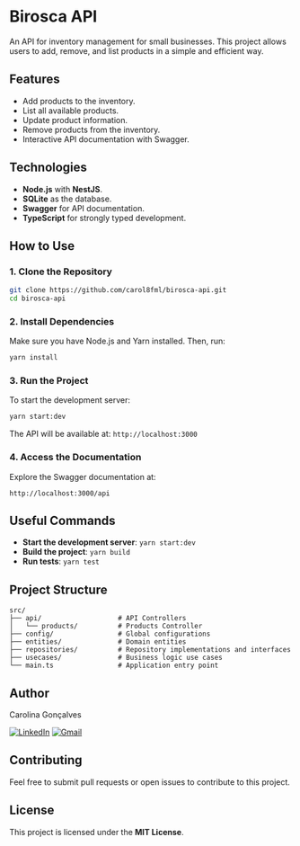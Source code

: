 # **Birosca API**

An API for inventory management for small businesses. This project allows users to add, remove, and list products in a simple and efficient way.

## **Features**
- Add products to the inventory.
- List all available products.
- Update product information.
- Remove products from the inventory.
- Interactive API documentation with Swagger.

## **Technologies**
- **Node.js** with **NestJS**.
- **SQLite** as the database.
- **Swagger** for API documentation.
- **TypeScript** for strongly typed development.

## **How to Use**

### **1. Clone the Repository**
```bash
git clone https://github.com/carol8fml/birosca-api.git
cd birosca-api
```

### **2. Install Dependencies**
Make sure you have Node.js and Yarn installed. Then, run:
```bash
yarn install
```

### **3. Run the Project**
To start the development server:
```bash
yarn start:dev
```

The API will be available at: `http://localhost:3000`

### **4. Access the Documentation**
Explore the Swagger documentation at:
```text
http://localhost:3000/api
```

## **Useful Commands**
- **Start the development server**: `yarn start:dev`
- **Build the project**: `yarn build`
- **Run tests**: `yarn test`

## **Project Structure**
```text
src/
├── api/                   # API Controllers
│   └── products/          # Products Controller
├── config/                # Global configurations
├── entities/              # Domain entities
├── repositories/          # Repository implementations and interfaces
├── usecases/              # Business logic use cases
└── main.ts                # Application entry point
```

## Author
Carolina Gonçalves

<a href="https://www.linkedin.com/in/carolina-gon%C3%A7alves-a23689198">![LinkedIn](https://img.shields.io/badge/linkedin-%230077B5.svg?style=for-the-badge&logo=linkedin&logoColor=white)</a>
<a href="https://mail.google.com/mail/?view=cm&fs=1&to=contato.devcarolina@gmail.com">![Gmail](https://img.shields.io/badge/Gmail-D14836?style=for-the-badge&logo=gmail&logoColor=white)</a>


## **Contributing**
Feel free to submit pull requests or open issues to contribute to this project.

## **License**
This project is licensed under the **MIT License**.
